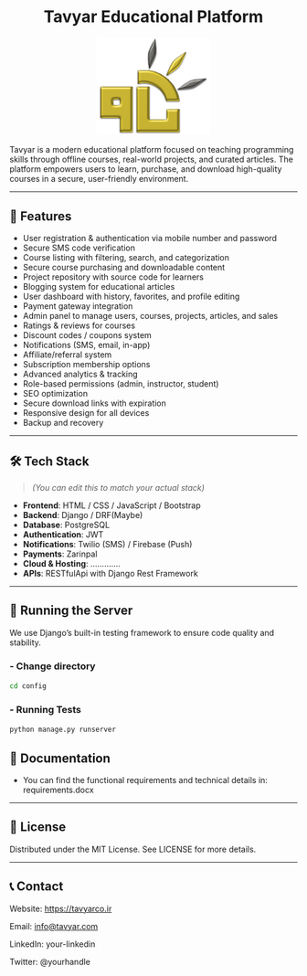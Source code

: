 
<h1 align="center">Tavyar Educational Platform</h1>
<p align="center">
  <img src="images/tavyarr.png" alt="Tavyar Logo" width="200" />
</p>

Tavyar is a modern educational platform focused on teaching programming skills through offline courses, real-world projects, and curated articles. The platform empowers users to learn, purchase, and download high-quality courses in a secure, user-friendly environment.

---

## 🚀 Features

- User registration & authentication via mobile number and password
- Secure SMS code verification
- Course listing with filtering, search, and categorization
- Secure course purchasing and downloadable content
- Project repository with source code for learners
- Blogging system for educational articles
- User dashboard with history, favorites, and profile editing
- Payment gateway integration
- Admin panel to manage users, courses, projects, articles, and sales
- Ratings & reviews for courses
- Discount codes / coupons system
- Notifications (SMS, email, in-app)
- Affiliate/referral system
- Subscription membership options
- Advanced analytics & tracking
- Role-based permissions (admin, instructor, student)
- SEO optimization
- Secure download links with expiration
- Responsive design for all devices
- Backup and recovery

---

## 🛠️ Tech Stack

> *(You can edit this to match your actual stack)*

- **Frontend**: HTML / CSS / JavaScript / Bootstrap 
- **Backend**: Django / DRF(Maybe)
- **Database**: PostgreSQL
- **Authentication**: JWT 
- **Notifications**: Twilio (SMS) / Firebase (Push)
- **Payments**: Zarinpal
- **Cloud & Hosting**: .............
- **APIs**: RESTfulApi with Django Rest Framework

---


## 🧪 Running the Server

We use Django’s built-in testing framework to ensure code quality and stability.  


### - Change directory
```bash
cd config
```
### - Running Tests

```bash
python manage.py runserver
```


## 📝 Documentation
- You can find the functional requirements and technical details in:
requirements.docx
---
## 📜 License
Distributed under the MIT License.
See LICENSE for more details.


---
## 📞 Contact
Website: https://tavyarco.ir

Email: info@tavyar.com

LinkedIn: your-linkedin

Twitter: @yourhandle




